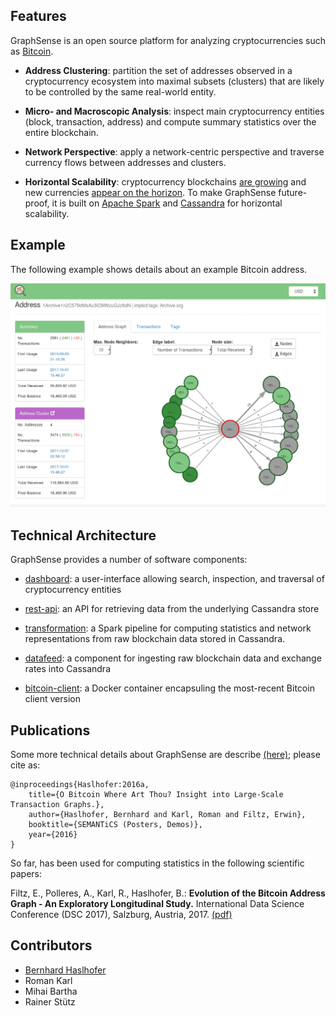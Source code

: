 ## Features

GraphSense is an open source platform for analyzing cryptocurrencies
such as [Bitcoin][bitcoin]. 

- **Address Clustering**: partition the set of addresses observed in a cryptocurrency
ecosystem into maximal subsets (clusters) that are likely to be controlled by the same
real-world entity.

- **Micro- and Macroscopic Analysis**: inspect main cryptocurrency entities
(block, transaction, address) and compute summary statistics over the entire
blockchain.

- **Network Perspective**: apply a network-centric perspective and traverse currency
flows between addresses and clusters.

- **Horizontal Scalability**: cryptocurrency blockchains [are growing][blockchain.info]
and new currencies [appear on the horizon][coinmarketcap]. To make GraphSense
future-proof, it is built on [Apache Spark][spark] and [Cassandra][cassandra] for
horizontal scalability.

## Example

The following example shows details about an example Bitcoin address.

![screenshot](assets/screenshot_dashboard.png)


## Technical Architecture

GraphSense provides a number of software components:

- [dashboard][dashboard]: a user-interface allowing search, inspection, and traversal of cryptocurrency entities

- [rest-api][rest-api]: an API for retrieving data from the underlying Cassandra store

- [transformation][transformation]: a Spark pipeline for computing statistics and network representations from raw blockchain data stored in Cassandra.

- [datafeed][datafeed]: a component for ingesting raw blockchain data and exchange rates into Cassandra

- [bitcoin-client][bitcoin-client]: a Docker container encapsuling the most-recent Bitcoin client version


## Publications

Some more technical details about GraphSense are describe [(here)](http://www.graphsense.info/wp-content/uploads/2016/09/2016_SEMANTICS_Bitcoin_Where_Art_Thou.pdf); please cite as:

    @inproceedings{Haslhofer:2016a,
        title={O Bitcoin Where Art Thou? Insight into Large-Scale Transaction Graphs.},
        author={Haslhofer, Bernhard and Karl, Roman and Filtz, Erwin},
        booktitle={SEMANTiCS (Posters, Demos)},
        year={2016}
    } 


So far, has been used for computing statistics in the following
scientific papers:

Filtz, E., Polleres, A., Karl, R., Haslhofer, B.:
**Evolution of the Bitcoin Address Graph - An Exploratory Longitudinal Study.**
International Data Science Conference (DSC 2017), Salzburg, Austria, 2017.
[(pdf)](https://aic.ai.wu.ac.at/~polleres/publications/filtz-etal-2017IDSC.pdf)

## Contributors

- [Bernhard Haslhofer](http://bernhardhaslhofer.info/)
- Roman Karl
- Mihai Bartha
- Rainer Stütz


<div style="padding-bottom: 10em;"></div>

[bitcoin]: https://bitcoin.org/en/
[spark]: https://spark.apache.org/
[cassandra]: http://cassandra.apache.org/
[blockchain.info]: https://blockchain.info/charts/blocks-size?timespan=all
[coinmarketcap]: https://coinmarketcap.com/

[dashboard]: bla
[rest-api]: bla
[transformation]: bla
[datafeed]: bla
[bitcoin-client]: bla



